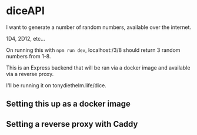 # diceAPI
I want to generate a number of random numbers, available over the internet. 

1D4, 2D12, etc...

On running this with `npm run dev`, localhost:/3/8 should return 3 random numbers from 1-8. 

This is an Express backend that will be ran via a docker image and available 
via a reverse proxy. 

I'll be running it on tonydiethelm.life/dice. 



## Setting this up as a docker image


## Setting a reverse proxy with Caddy